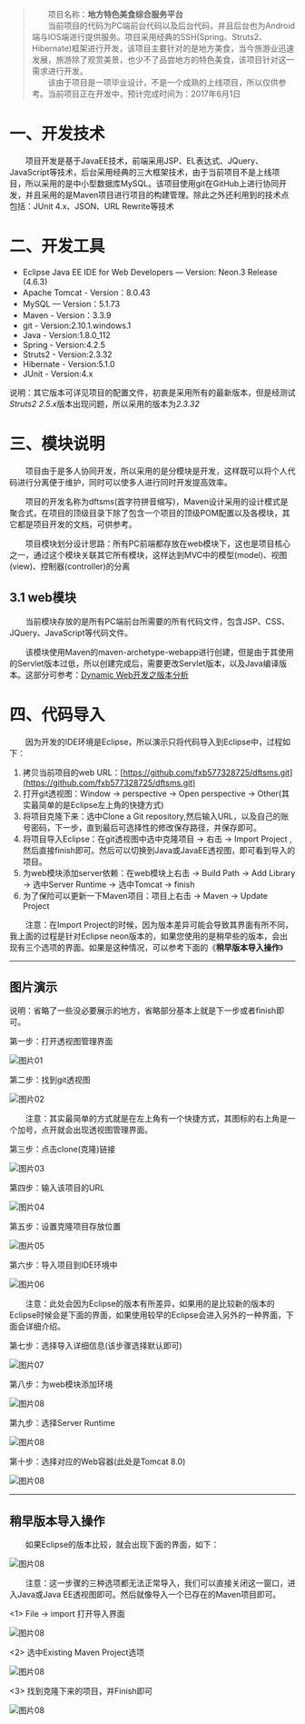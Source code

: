 >&#8195;&#8195;项目名称：**地方特色美食综合服务平台**<br/>
>&#8195;&#8195;当前项目的代码为PC端前台代码以及后台代码，并且后台也为Android端与IOS端进行提供服务。项目采用经典的SSH(Spring、Struts2、Hibernate)框架进行开发，该项目主要针对的是地方美食，当今旅游业迅速发展，旅游除了观赏美景，也少不了品尝地方的特色美食，该项目针对这一需求进行开发。<br/>
>&#8195;&#8195;该由于项目是一项毕业设计，不是一个成熟的上线项目，所以仅供参考。当前项目正在开发中，预计完成时间为：2017年6月1日

# 一、开发技术 #


&#8195;&#8195;项目开发是基于JavaEE技术，前端采用JSP、EL表达式、JQuery、JavaScript等技术，后台采用经典的三大框架技术，由于当前项目不是上线项目，所以采用的是中小型数据库MySQL。该项目使用git在GitHub上进行协同开发，并且采用的是Maven项目进行项目的构建管理。除此之外还利用到的技术点包括：JUnit 4.x、JSON、URL Rewrite等技术

# 二、开发工具 #


* Eclipse Java EE IDE for Web Developers — Version: Neon.3 Release (4.6.3)
* Apache Tomcat - Version：8.0.43
* MySQL — Version：5.1.73
* Maven - Version：3.3.9
* git - Version:2.10.1.windows.1
* Java - Version:1.8.0_112
* Spring - Version:4.2.5
* Struts2 - Version:2.3.32
* Hibernate - Version:5.1.0
* JUnit - Version:4.x

说明：其它版本可详见项目的配置文件，初衷是采用所有的最新版本，但是经测试*Struts2 2.5.x*版本出现问题，所以采用的版本为*2.3.32*

# 三、模块说明 #


&#8195;&#8195;项目由于是多人协同开发，所以采用的是分模块是开发，这样既可以将个人代码进行分离便于维护，同时可以使多人进行同时开发提高效率。

&#8195;&#8195;项目的开发名称为dftsms(首字符拼音缩写)，Maven设计采用的设计模式是聚合式，在项目的顶级目录下除了包含一个项目的顶级POM配置以及各模块，其它都是项目开发的文档，可供参考。

&#8195;&#8195;项目模块划分设计思路：所有PC前端都存放在web模块下，这也是项目核心之一，通过这个模块关联其它所有模块，这样达到MVC中的模型(model)、视图(view)、控制器(controller)的分离

## 3.1 web模块 ##

&#8195;&#8195;当前模块存放的是所有PC端前台所需要的所有代码文件，包含JSP、CSS、JQuery、JavaScript等代码文件。

&#8195;&#8195;该模块使用Maven的maven-archetype-webapp进行创建，但是由于其使用的Servlet版本过低，所以创建完成后，需要更改Servlet版本，以及Java编译版本。这部分可参考：[Dynamic Web开发之版本分析](http://blog.csdn.net/fanxiaobin577328725/article/details/69661325)


# 四、代码导入 #
&#8195;&#8195;因为开发的IDE环境是Eclipse，所以演示只将代码导入到Eclipse中，过程如下：

1. 拷贝当前项目的web URL：[https://github.com/fxb577328725/dftsms.git](https://github.com/fxb577328725/dftsms.git)
2. 打开git透视图：Window -> perspective -> Open perspective -> Other(其实最简单的是Eclipse左上角的快捷方式)
3. 将项目克隆下来：选中Clone a Git repository,然后输入URL，以及自己的账号密码，下一步，直到最后可选择性的修改保存路径，并保存即可。
4. 将项目导入Eclipse：在git透视图中选中克隆项目 -> 右击 -> Import Project ,然后直接finish即可。然后可以切换到Java或JavaEE透视图，即可看到导入的项目。
5. 为web模块添加server依赖：在web模块上右击 -> Build Path -> Add Library -> 选中Server Runtime -> 选中Tomcat -> finish
6. 为了保险可以更新一下Maven项目：项目上右击 -> Maven -> Update Project

&#8195;&#8195;注意：在Import Project的时候，因为版本差异可能会导致其界面有所不同，我上面的过程是针对Eclipse neon版本的，如果您使用的是稍早些的版本，会出现有三个选项的界面。如果是这种情况，可以参考下面的《**稍早版本导入操作**》

***************

## 图片演示 ##

说明：省略了一些没必要展示的地方，省略部分基本上就是下一步或者finish即可。

第一步：打开透视图管理界面

![图片01](https://github.com/fxb577328725/dftsms/blob/master/PictureOf_README/tu_01.png)

第二步：找到git透视图

![图片02](https://github.com/fxb577328725/dftsms/blob/master/PictureOf_README/tu_02.png)

&#8195;&#8195;注意：其实最简单的方式就是在左上角有一个快捷方式，其图标的右上角是一个加号，点开就会出现透视图管理界面。

第三步：点击clone(克隆)链接

![图片03](https://github.com/fxb577328725/dftsms/blob/master/PictureOf_README/tu_03.png)

第四步：输入该项目的URL

![图片04](https://github.com/fxb577328725/dftsms/blob/master/PictureOf_README/tu_04.png)

第五步：设置克隆项目存放位置

![图片05](https://github.com/fxb577328725/dftsms/blob/master/PictureOf_README/tu_05.png)

第六步：导入项目到IDE环境中

![图片06](https://github.com/fxb577328725/dftsms/blob/master/PictureOf_README/tu_06.png)

&#8195;&#8195;注意：此处会因为Eclipse的版本有所差异，如果用的是比较新的版本的Eclipse时候会是下面的界面，如果使用较早的Eclipse会进入另外的一种界面，下面会详细介绍。

第七步：选择导入详细信息(该步骤选择默认即可)

![图片07](https://github.com/fxb577328725/dftsms/blob/master/PictureOf_README/tu_07.png)

第八步：为web模块添加环境

![图片08](https://github.com/fxb577328725/dftsms/blob/master/PictureOf_README/tu_08.png)

第九步：选择Server Runtime

![图片08](https://github.com/fxb577328725/dftsms/blob/master/PictureOf_README/tu_09.png)

第十步：选择对应的Web容器(此处是Tomcat 8.0)

![图片08](https://github.com/fxb577328725/dftsms/blob/master/PictureOf_README/tu_10.png)

***************

## 稍早版本导入操作 ##

&#8195;&#8195;如果Eclipse的版本比较，就会出现下面的界面，如下：

![图片08](https://github.com/fxb577328725/dftsms/blob/master/PictureOf_README/tu_11.png)

&#8195;&#8195;注意：这一步骤的三种选项都无法正常导入，我们可以直接关闭这一窗口，进入Java或Java EE透视图即可。然后就像导入一个已存在的Maven项目即可。

<1> File -> import 打开导入界面

![图片08](https://github.com/fxb577328725/dftsms/blob/master/PictureOf_README/tu_12.png)

<2> 选中Existing Maven Project选项

![图片08](https://github.com/fxb577328725/dftsms/blob/master/PictureOf_README/tu_13.png)

<3> 找到克隆下来的项目，并Finish即可

![图片08](https://github.com/fxb577328725/dftsms/blob/master/PictureOf_README/tu_14.png)

